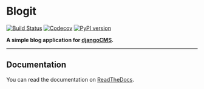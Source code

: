 # Blogit

[![Build Status](https://img.shields.io/travis/dinoperovic/djangocms-blogit.svg)](https://travis-ci.org/dinoperovic/djangocms-blogit)
[![Codecov](https://img.shields.io/codecov/c/github/dinoperovic/djangocms-blogit.svg)](http://codecov.io/github/dinoperovic/djangocms-blogit)
[![PyPI version](https://img.shields.io/pypi/v/djangocms-blogit.svg)](https://pypi.python.org/pypi/djangocms-blogit)

**A simple blog application for [djangoCMS](https://www.django-cms.org).**

---

## Documentation

You can read the documentation on [ReadTheDocs](http://djangocms-blogit.readthedocs.org).
